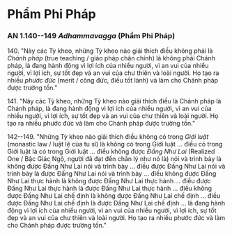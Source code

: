 # Phẩm Phi Pháp
### AN 1.140--149 *Adhammavagga* (Phẩm Phi Pháp)

140\. "Này các Tỳ kheo, những Tỳ kheo nào giải thích điều không phải là *Chánh pháp* (true teaching / giáo pháp chân chính) là không phải Chánh pháp, là đang hành động vì lợi ích của nhiều người, vì an vui của nhiều người, vì lợi ích, sự tốt đẹp và an vui của chư thiên và loài người. Họ tạo ra nhiều *phước đức* (merit / công đức, điều tốt lành) và làm cho Chánh pháp được trường tồn."

<!--pg-->
141\. "Này các Tỳ kheo, những Tỳ kheo nào giải thích điều là Chánh pháp là Chánh pháp, là đang hành động vì lợi ích của nhiều người, vì an vui của nhiều người, vì lợi ích, sự tốt đẹp và an vui của chư thiên và loài người. Họ tạo ra nhiều phước đức và làm cho Chánh pháp được trường tồn."

<!--pg-->
142--149\. "Những Tỳ kheo nào giải thích điều không có trong *Giới luật* (monastic law / luật lệ của tu sĩ) là không có trong Giới luật ... điều có trong Giới luật là có trong Giới luật ... điều không được *Đấng Như Lai* (Realized One / Bậc Giác Ngộ, người đã đạt đến chân lý như nó là) nói và trình bày là không được Đấng Như Lai nói và trình bày ... điều được Đấng Như Lai nói và trình bày là được Đấng Như Lai nói và trình bày ... điều không được Đấng Như Lai thực hành là không được Đấng Như Lai thực hành ... điều được Đấng Như Lai thực hành là được Đấng Như Lai thực hành ... điều không được Đấng Như Lai chế định là không được Đấng Như Lai chế định ... điều được Đấng Như Lai chế định là được Đấng Như Lai chế định ... là đang hành động vì lợi ích của nhiều người, vì an vui của nhiều người, vì lợi ích, sự tốt đẹp và an vui của chư thiên và loài người. Họ tạo ra nhiều phước đức và làm cho Chánh pháp được trường tồn."

<!--pg-->
